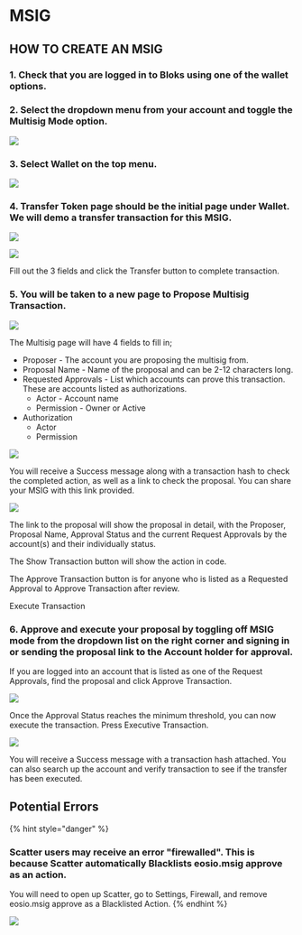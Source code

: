 # MSIG

## HOW TO CREATE AN MSIG

### 1. Check that you are logged in to Bloks using one of the wallet options.

### 2. Select the dropdown menu from your account and toggle the Multisig Mode option.

![](../.gitbook/assets/image%20%28129%29.png)

### 3. Select **Wallet** on the top menu.

![](../.gitbook/assets/image%20%2839%29.png)

### 4. Transfer Token page should be the initial page under Wallet. We will demo a transfer transaction for this MSIG. 

![](../.gitbook/assets/image%20%281%29.png)

![](../.gitbook/assets/image%20%28131%29.png)

Fill out the 3 fields and click the Transfer button to complete transaction.

### 5. You will be taken to a new page to Propose Multisig Transaction.

![](../.gitbook/assets/image%20%283%29.png)

The Multisig page will have 4 fields to fill in;

* Proposer - The account you are proposing the multisig from.
* Proposal Name - Name of the proposal and can be 2-12 characters long.
* Requested Approvals - List which accounts can prove this transaction. These are accounts listed as authorizations.
  * Actor - Account name
  * Permission - Owner or Active
* Authorization
  * Actor
  * Permission

![](../.gitbook/assets/image%20%28111%29.png)

You will receive a Success message along with a transaction hash to check the completed action, as well as a link to check the proposal. You can share your MSIG with this link provided.

![](../.gitbook/assets/image%20%2872%29.png)

The link to the proposal will show the proposal in detail, with the Proposer, Proposal Name, Approval Status and the current Request Approvals by the account\(s\) and their individually status.

The Show Transaction button will show the action in code.

The Approve Transaction button is for anyone who is listed as a Requested Approval to Approve Transaction after review.

Execute Transaction 

### 6. Approve and execute your proposal by toggling off MSIG mode from the dropdown list on the right corner and signing in or sending the proposal link to the Account holder for approval.

If you are logged into an account that is listed as one of the Request Approvals, find the proposal and click Approve Transaction.



![](../.gitbook/assets/image%20%28127%29.png)

Once the Approval Status reaches the minimum threshold, you can now execute the transaction. Press Executive Transaction.

![](../.gitbook/assets/image%20%28104%29.png)

You will receive a Success message with a transaction hash attached. You can also search up the account and verify transaction to see if the transfer has been executed.



## Potential Errors

{% hint style="danger" %}
### Scatter users may receive an error "firewalled". This is because Scatter automatically Blacklists eosio.msig approve as an action.

You will need to open up Scatter, go to Settings, Firewall, and remove eosio.msig approve as a Blacklisted Action.
{% endhint %}

![](../.gitbook/assets/image%20%28113%29.png)

